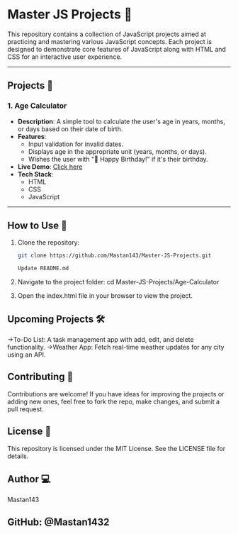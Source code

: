# Master JS Projects 🎯

This repository contains a collection of JavaScript projects aimed at practicing and mastering various JavaScript concepts. Each project is designed to demonstrate core features of JavaScript along with HTML and CSS for an interactive user experience.

---

## Projects 📂

### 1. **Age Calculator**
   - **Description**: A simple tool to calculate the user's age in years, months, or days based on their date of birth.
   - **Features**:
     - Input validation for invalid dates.
     - Displays age in the appropriate unit (years, months, or days).
     - Wishes the user with "🎉 Happy Birthday!" if it's their birthday.
   - **Live Demo**: [Click here](https://<your-username>.github.io/Master-JS-Projects/Age-Calculator/)
   - **Tech Stack**: 
     - HTML
     - CSS
     - JavaScript

---

## How to Use 🚀

1. Clone the repository:
   ```bash
   git clone https://github.com/Mastan143/Master-JS-Projects.git

   Update README.md
2. Navigate to the project folder:
 cd Master-JS-Projects/Age-Calculator

3. Open the index.html file in your browser to view the project.


## Upcoming Projects 🛠️

 ->To-Do List: A task management app with add, edit, and delete functionality.
 ->Weather App: Fetch real-time weather updates for any city using an API.

## Contributing 🤝 

Contributions are welcome! If you have ideas for improving the projects or adding new ones, feel free to fork the repo, make changes, and submit a pull request.

## License 📄
This repository is licensed under the MIT License. See the LICENSE file for details.

## Author 💻
Mastan143

## GitHub: @Mastan1432
